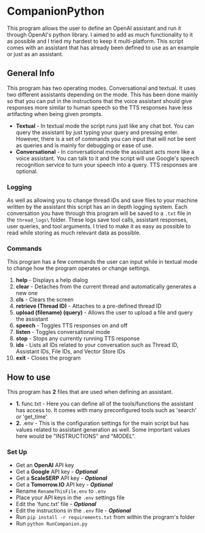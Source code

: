 # CompanionPython
This program allows the user to define an OpenAI assistant and run it through OpenAI's python library.
I aimed to add as much functionality to it as possible and I tried my hardest to keep it multi-platform. This script comes with an assistant that has already been defined to use as an example or just as an assistant.

## **General Info**
This program has two operating modes. Conversational and textual. It uses two different assistants depending on the mode. This has been done mainly so that you can put in the instructions that the voice assistant should give responses more similar to human speech so the TTS responses have less artifacting when being given prompts.
- **Textual** - In textual mode the script runs just like any chat bot. You can query the assistant by just typing your query and pressing enter. However, there is a set of commands you can input that will not be sent as queries and is mainly for debugging or ease of use.
- **Conversational** - In conversational mode the assistant acts more like a voice assistant. You can talk to it and the script will use Google's speech recognition service to turn your speech into a query. TTS responses are optional.

### Logging
As well as allowing you to change thread IDs and save files to your machine written by the assistant this script has an in depth logging system. Each conversation you have through this program will be saved to a `.txt` file in the `thread_logs\` folder. These logs save tool calls, assistant responses, user queries, and tool arguments. I tried to make it as easy as possible to read while storing as much relevant data as possible. 

### Commands
This program has a few commands the user can input while in textual mode to change how the program operates or change settings.
1. **help** - Displays a help dialog
2. **clear** - Detaches from the current thread and automatically generates a new one
3. **cls** - Clears the screen
4. **retrieve (Thread ID)** - Attaches to a pre-defined thread ID
5. **upload (filename) (query)** - Allows the user to upload a file and query the assistant
6. **speech** - Toggles TTS responses on and off
7. **listen** - Toggles conversational mode
8. **stop** - Stops any currently running TTS response
9. **ids** - Lists all IDs related to your conversation such as Thread ID, Assistant IDs, File IDs, and Vector Store IDs
10. **exit** - Closes the program
## **How to use**
This program has **2** files that are used when defining an assistant. 
- **1.** func.txt - Here you can define all of the tools/functions the assistant has access to. It comes with many preconfigured tools such as 'search' or 'get_time'
- **2.** .env - This is the configuration settings for the main script but has values related to assistant generation as well. Some important values here would be "INSTRUCTIONS" and "MODEL".

### **Set Up**
- Get an **OpenAI** API key
- Get a **Google** API key - ***Optional***
- Get a **ScaleSERP** API key - ***Optional***
- Get a **Tomorrow.IO** API key - ***Optional***
- Rename `RenameThisFile.env` to `.env`
- Place your API keys in the `.env` settings file
- Edit the 'func.txt' file - ***Optional***
- Edit the instructions in the `.env` file - ***Optional***
- Run `pip install -r requirements.txt` from within the program's folder
- Run `python RunCompanion.py`
